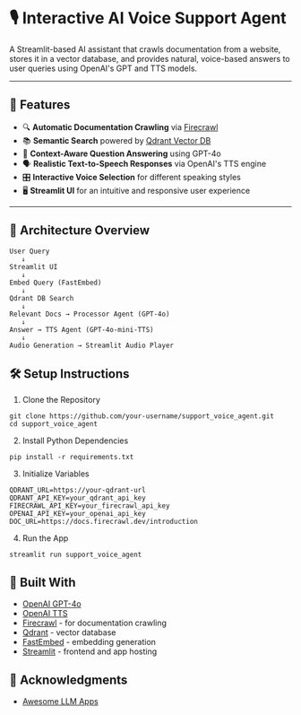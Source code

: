 # 🎙️ Interactive AI Voice Support Agent

A Streamlit-based AI assistant that crawls documentation from a website, stores it in a vector database, and provides natural, voice-based answers to user queries using OpenAI's GPT and TTS models.

---

## 🚀 Features

- 🔍 **Automatic Documentation Crawling** via [Firecrawl](https://firecrawl.dev)
- 📚 **Semantic Search** powered by [Qdrant Vector DB](https://qdrant.tech)
- 🧠 **Context-Aware Question Answering** using GPT-4o
- 🗣️ **Realistic Text-to-Speech Responses** via OpenAI's TTS engine
- 🎛️ **Interactive Voice Selection** for different speaking styles
- 🖥️ **Streamlit UI** for an intuitive and responsive user experience

---

## 🧩 Architecture Overview

```plaintext
User Query
   ↓
Streamlit UI
   ↓
Embed Query (FastEmbed)
   ↓
Qdrant DB Search
   ↓
Relevant Docs → Processor Agent (GPT-4o)
   ↓
Answer → TTS Agent (GPT-4o-mini-TTS)
   ↓
Audio Generation → Streamlit Audio Player

```

## 🛠️ Setup Instructions

1. Clone the Repository
```
git clone https://github.com/your-username/support_voice_agent.git
cd support_voice_agent
```
2. Install Python Dependencies
```
pip install -r requirements.txt
```
3. Initialize Variables
```
QDRANT_URL=https://your-qdrant-url
QDRANT_API_KEY=your_qdrant_api_key
FIRECRAWL_API_KEY=your_firecrawl_api_key
OPENAI_API_KEY=your_openai_api_key
DOC_URL=https://docs.firecrawl.dev/introduction
```
4. Run the App
```
streamlit run support_voice_agent
```

##  🧱 Built With
* [OpenAI GPT-4o](https://platform.openai.com/docs/guides/gpt)
* [OpenAI TTS](https://platform.openai.com/docs/guides/text-to-speech)
* [Firecrawl](https://firecrawl.dev/) - for documentation crawling
* [Qdrant](https://qdrant.tech/) - vector database
* [FastEmbed](https://github.com/qdrant/fastembed) - embedding generation
* [Streamlit](https://streamlit.io/) - frontend and app hosting
 

##  🙏 Acknowledgments
* [Awesome LLM Apps](https://github.com/Shubhamsaboo/awesome-llm-apps)
 